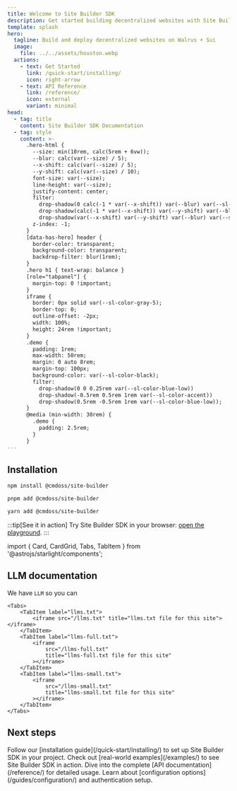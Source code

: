 ```yaml
---
title: Welcome to Site Builder SDK
description: Get started building decentralized websites with Site Builder SDK.
template: splash
hero:
  tagline: Build and deploy decentralized websites on Walrus + Sui
  image:
    file: ../../assets/houston.webp
  actions:
    - text: Get Started
      link: /quick-start/installing/
      icon: right-arrow
    - text: API Reference
      link: /reference/
      icon: external
      variant: minimal
head:
  - tag: title
    content: Site Builder SDK Documentation
  - tag: style
    content: >-
      .hero-html {
        --size: min(10rem, calc(5rem + 6vw));
        --blur: calc(var(--size) / 5);
        --x-shift: calc(var(--size) / 5);
        --y-shift: calc(var(--size) / 10);
        font-size: var(--size);
        line-height: var(--size);
        justify-content: center;
        filter:
          drop-shadow(0 calc(-1 * var(--x-shift)) var(--blur) var(--sl-color-blue))
          drop-shadow(calc(-1 * var(--x-shift)) var(--y-shift) var(--blur) var(--sl-color-cyan))
          drop-shadow(var(--x-shift) var(--y-shift) var(--blur) var(--sl-color-blue-low));
        z-index: -1;
      }
      [data-has-hero] header {
        border-color: transparent;
        background-color: transparent;
        backdrop-filter: blur(1rem);
      }
      .hero h1 { text-wrap: balance }
      [role="tabpanel"] {
        margin-top: 0 !important;
      }
      iframe {
        border: 0px solid var(--sl-color-gray-5);
        border-top: 0;
        outline-offset: -2px;
        width: 100%;
        height: 24rem !important;
      }
      .demo {
        padding: 1rem;
        max-width: 50rem;
        margin: 0 auto 8rem;
        margin-top: 100px;
        background-color: var(--sl-color-black);
        filter:
          drop-shadow(0 0 0.25rem var(--sl-color-blue-low))
          drop-shadow(-0.5rem 0.5rem 1rem var(--sl-color-accent))
          drop-shadow(0.5rem -0.5rem 1rem var(--sl-color-blue-low));
      }
      @media (min-width: 30rem) {
        .demo {
          padding: 2.5rem;
        }
      }
---
```


## Installation

<Tabs syncKey="pkg">
<TabItem label="npm">

```sh
npm install @cmdoss/site-builder
```

</TabItem>
<TabItem label="pnpm">

```sh
pnpm add @cmdoss/site-builder
```


</TabItem>
<TabItem label="yarn">

```sh
yarn add @cmdoss/site-builder
```

</TabItem>
</Tabs>

:::tip[See it in action]
Try Site Builder SDK in your browser:
[open the playground](http://localhost:3000).
:::


import { Card, CardGrid, Tabs, TabItem } from '@astrojs/starlight/components';

<div class="demo">

## LLM documentation

We have `LLM` so you can 

    <Tabs>
    	<TabItem label="llms.txt">
    		<iframe src="/llms.txt" title="llms.txt file for this site"></iframe>
    	</TabItem>
    	<TabItem label="llms-full.txt">
    		<iframe
    			src="/llms-full.txt"
    			title="llms-full.txt file for this site"
    		></iframe>
    	</TabItem>
    	<TabItem label="llms-small.txt">
    		<iframe
    			src="/llms-small.txt"
    			title="llms-small.txt file for this site"
    		></iframe>
    	</TabItem>
    </Tabs>

</div>

## Next steps

<CardGrid stagger>
	<Card title="Get Started" icon="rocket">
		Follow our [installation guide](/quick-start/installing/) to set up Site Builder SDK in your project.
	</Card>
	<Card title="Explore Examples" icon="code">
		Check out [real-world examples](/examples/) to see Site Builder SDK in action.
	</Card>
	<Card title="API Reference" icon="open-book">
		Dive into the complete [API documentation](/reference/) for detailed usage.
	</Card>
	<Card title="Configuration" icon="setting">
		Learn about [configuration options](/guides/configuration/) and authentication setup.
	</Card>
</CardGrid>
